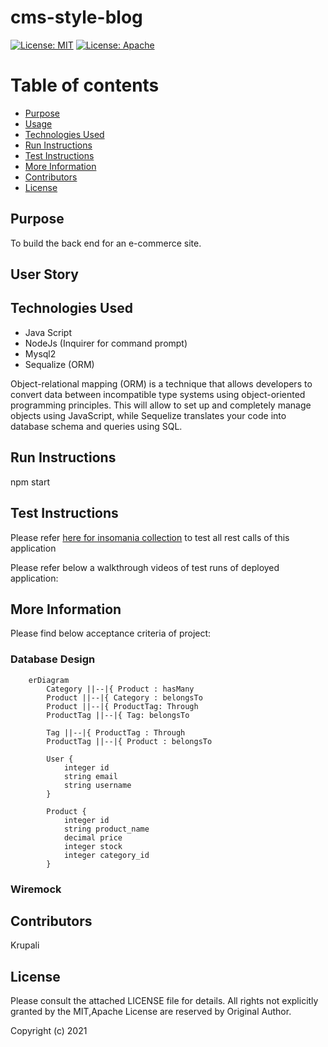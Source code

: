 # cms-style-blog

[![License: MIT](https://img.shields.io/badge/License-MIT-yellow.svg)](https://opensource.org/licenses/MIT) [![License: Apache](https://img.shields.io/badge/License-Apache-yellow.svg)](https://opensource.org/licenses/Apache)

# Table of contents

- [Purpose](#purpose)
- [Usage](#user-story)
- [Technologies Used](#technologies-used)
- [Run Instructions](#run-instructions)
- [Test Instructions](#test-instructions)
- [More Information](#more-information)
- [Contributors](#contributors)
- [License](#license)

## Purpose

To build the back end for an e-commerce site.

## User Story

## Technologies Used

- Java Script
- NodeJs (Inquirer for command prompt)
- Mysql2
- Sequalize (ORM)

Object-relational mapping (ORM) is a technique that allows developers to convert data between incompatible type systems using object-oriented programming principles. This will allow to set up and completely manage objects using JavaScript, while Sequelize translates your code into database schema and queries using SQL.

## Run Instructions

npm start

## Test Instructions

Please refer [here for insomania collection](./Assets//Insomnia_collection) to test all rest calls of this application

Please refer below a walkthrough videos of test runs of deployed application:

<!-- https://user-images.githubusercontent.com/38411252/155857818-1dc83283-88be-4fe5-b558-155b3658315c.mp4


https://user-images.githubusercontent.com/38411252/155857834-e21277bf-2734-4633-bd47-eb5a16a8a352.mp4


https://user-images.githubusercontent.com/38411252/155857838-e2a86ab1-f785-448a-8039-3fa793f10e47.mp4


https://user-images.githubusercontent.com/38411252/155857859-f0d7a8d9-d100-4cd0-9126-68a6498eb1ea.mp4 -->

## More Information

Please find below acceptance criteria of project:

### Database Design

```mermaid
    erDiagram
        Category ||--|{ Product : hasMany
        Product ||--|{ Category : belongsTo
        Product ||--|{ ProductTag: Through
        ProductTag ||--|{ Tag: belongsTo

        Tag ||--|{ ProductTag : Through
        ProductTag ||--|{ Product : belongsTo

        User {
            integer id
            string email
            string username
        }

        Product {
            integer id
            string product_name
            decimal price
            integer stock
            integer category_id
        }

```

### Wiremock

<!-- ![Wiremock1](./Assets/13-orm-homework-demo-01.gif)
![Wiremock2](./Assets/13-orm-homework-demo-02.gif)
![Wiremock3](./Assets/13-orm-homework-demo-03.gif) -->

## Contributors

Krupali

## License

Please consult the attached LICENSE file for details. All rights not explicitly granted by the MIT,Apache License are reserved by Original Author.

Copyright (c) 2021
